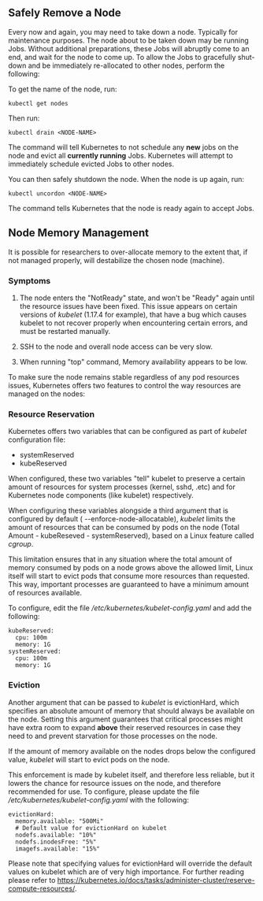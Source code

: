 ## Safely Remove a Node

Every now and again, you may need to take down a node. Typically for maintenance purposes. The node about to be taken down may be running Jobs. Without additional preparations, these Jobs will abruptly come to an end, and wait for the node to come up. To allow the Jobs to gracefully shut-down and be immediately re-allocated to other nodes, perform the following:

To get the name of the node, run: 

    kubectl get nodes 

Then run:

    kubectl drain <NODE-NAME>

The command will tell Kubernetes to not schedule any __new__ jobs on the node and evict all __currently running__ Jobs. Kubernetes will attempt to immediately schedule evicted Jobs to other nodes. 

You can then safely shutdown the node. When the node is up again, run:

    kubectl uncordon <NODE-NAME>

The command tells Kubernetes that the node is ready again to accept Jobs.


## Node Memory Management

It is possible for researchers to over-allocate memory to the extent that, if not managed properly,  will destabilize the chosen node  (machine). 

### Symptoms

1. The node enters the "NotReady" state, and won't be "Ready" again until the resource issues have been fixed. This issue appears on certain versions of _kubelet_ (1.17.4 for example), that have a bug which causes kubelet to not recover properly when encountering certain errors, and must be restarted manually.

2. SSH to the node and overall node access can be very slow.

3. When running "top" command, Memory availability appears to be low.

To make sure the node remains stable regardless of any pod resources issues, Kubernetes offers two features to control the way resources are managed on the nodes:

### Resource Reservation

Kubernetes offers two variables that can be configured as part of _kubelet_ configuration file:

*   systemReserved
*   kubeReserved

When configured, these two variables "tell" kubelet to preserve a certain amount of resources for system processes (kernel, sshd, .etc) and for Kubernetes node components (like kubelet) respectively.

When configuring these variables alongside a third argument that is configured by default ( --enforce-node-allocatable), _kubelet_ limits the amount of resources that can be consumed by pods on the node (Total Amount - kubeReseved - systemReserved), based on a Linux feature called _cgroup_. 

 This limitation ensures that in any situation where the total amount of memory consumed by pods on a node grows above the allowed limit, Linux itself will start to evict pods that consume more resources than requested. This way, important processes are guaranteed to have a minimum amount of resources available. 

To configure, edit the file _/etc/kubernetes/kubelet-config.yaml_ and add the following:

    kubeReserved:
      cpu: 100m
      memory: 1G
    systemReserved:
      cpu: 100m
      memory: 1G

###  Eviction 

 Another argument that can be passed to _kubelet_ is evictionHard, which specifies an absolute amount of memory that should always be available on the node. Setting this argument guarantees that critical processes might have extra room to expand __above__ their reserved resources in case they need to and prevent starvation for those processes on the node. 

 If the amount of memory available on the nodes drops below the configured value, _kubelet_ will start to evict pods on the node. 

 This enforcement is made by kubelet itself, and therefore less reliable, but it lowers the chance for resource issues on the node, and therefore recommended for use. To configure, please update the file  _/etc/kubernetes/kubelet-config.yaml_ with the following: 

    evictionHard:
      memory.available: "500Mi"
      # Default value for evictionHard on kubelet
      nodefs.available: "10%"
      nodefs.inodesFree: "5%"
      imagefs.available: "15%"

 Please note that specifying values for evictionHard will override the default values on kubelet which are of very high importance.
 For further reading please refer to <https://kubernetes.io/docs/tasks/administer-cluster/reserve-compute-resources/>.
